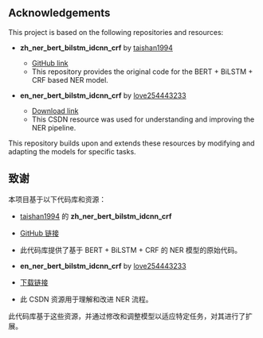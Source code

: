 

## Acknowledgements

This project is based on the following repositories and resources:

- **zh_ner_bert_bilstm_idcnn_crf** by [taishan1994](https://github.com/taishan1994/pytorch_bert_bilstm_crf_ner)
    - [GitHub link](https://github.com/taishan1994/pytorch_bert_bilstm_crf_ner)
    - This repository provides the original code for the BERT + BiLSTM + CRF based NER model.

- **en_ner_bert_bilstm_idcnn_crf** by [love254443233](https://download.csdn.net/download/love254443233/89940438)
    - [Download link](https://download.csdn.net/download/love254443233/89940438)
    - This CSDN resource was used for understanding and improving the NER pipeline.

This repository builds upon and extends these resources by modifying and adapting the models for specific tasks.

## 致谢

本项目基于以下代码库和资源：

- [taishan1994](https://github.com/taishan1994/pytorch_bert_bilstm_crf_ner) 的 **zh_ner_bert_bilstm_idcnn_crf**
- [GitHub 链接](https://github.com/taishan1994/pytorch_bert_bilstm_crf_ner)
- 此代码库提供了基于 BERT + BiLSTM + CRF 的 NER 模型的原始代码。

- **en_ner_bert_bilstm_idcnn_crf** by [love254443233](https://download.csdn.net/download/love254443233/89940438)
- [下载链接](https://download.csdn.net/download/love254443233/89940438)
- 此 CSDN 资源用于理解和改进 NER 流程。

此代码库基于这些资源，并通过修改和调整模型以适应特定任务，对其进行了扩展。